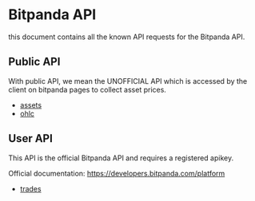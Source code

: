 # Bitpanda API

this document contains all the known API requests for the Bitpanda API.

## Public API

With public API, we mean the UNOFFICIAL API which is accessed by the client on bitpanda pages to collect asset prices.

- [assets](api/public/assets.md)
- [ohlc](api/public/ohlc.md)

## User API

This API is the official Bitpanda API and requires a registered apikey.

Official documentation: <https://developers.bitpanda.com/platform>

- [trades](api/trades.md)
